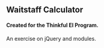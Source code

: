## Waitstaff Calculator

#### Created for the Thinkful EI Program.

An exercise on jQuery and modules.